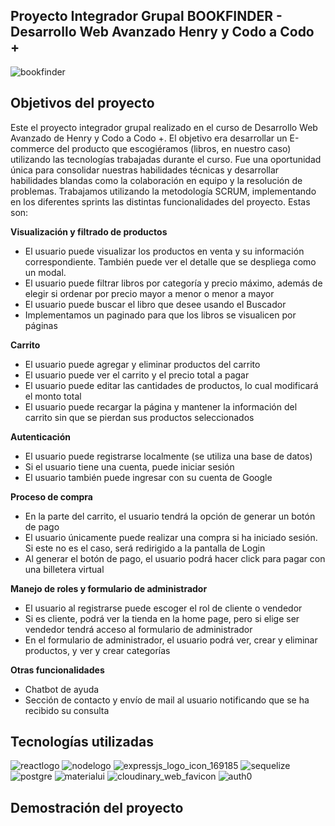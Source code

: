 ## Proyecto Integrador Grupal BOOKFINDER - Desarrollo Web Avanzado Henry y Codo a Codo +
![bookfinder](https://github.com/ValentinaPaglino/trabajo-final/assets/87662280/82dcb794-880d-44be-ad8e-42a5feb5b1b1)

## Objetivos del proyecto
Este el proyecto integrador grupal realizado en el curso de Desarrollo Web Avanzado de Henry y Codo a Codo +. El objetivo era desarrollar un E-commerce del producto que escogiéramos (libros, en nuestro caso) utilizando las tecnologías trabajadas durante el curso. Fue una oportunidad única para consolidar nuestras habilidades técnicas y desarrollar habilidades blandas como la colaboración en equipo y la resolución de problemas. Trabajamos utilizando la metodología SCRUM, implementando en los diferentes sprints las distintas funcionalidades del proyecto. Estas son:

**Visualización y filtrado de productos**
- El usuario puede visualizar los productos en venta y su información correspondiente. También puede ver el detalle que se despliega como un modal.
- El usuario puede filtrar libros por categoría y precio máximo, además de elegir si ordenar por precio mayor a menor o menor a mayor
- El usuario puede buscar el libro que desee usando el Buscador
- Implementamos un paginado para que los libros se visualicen por páginas

**Carrito**
- El usuario puede agregar y eliminar productos del carrito
- El usuario puede ver el carrito y el precio total a pagar
- El usuario puede editar las cantidades de productos, lo cual modificará el monto total
- El usuario puede recargar la página y mantener la información del carrito sin que se pierdan sus productos seleccionados

**Autenticación**
- El usuario puede registrarse localmente (se utiliza una base de datos)
- Si el usuario tiene una cuenta, puede iniciar sesión
- El usuario también puede ingresar con su cuenta de Google

**Proceso de compra**
- En la parte del carrito, el usuario tendrá la opción de generar un botón de pago
- El usuario únicamente puede realizar una compra si ha iniciado sesión. Si este no es el caso, será redirigido a la pantalla de Login
- Al generar el botón de pago, el usuario podrá hacer click para pagar con una billetera virtual

**Manejo de roles y formulario de administrador**
- El usuario al registrarse puede escoger el rol de cliente o vendedor
- Si es cliente, podrá ver la tienda en la home page, pero si elige ser vendedor tendrá acceso al formulario de administrador
- En el formulario de administrador, el usuario podrá ver, crear y eliminar productos, y ver y crear categorías

**Otras funcionalidades**
- Chatbot de ayuda
- Sección de contacto y envío de mail al usuario notificando que se ha recibido su consulta


## Tecnologías utilizadas
![reactlogo](https://github.com/ValentinaPaglino/trabajo-final/assets/87662280/a8ba9d4d-d328-4014-9cd2-f669f4ced322)
![nodelogo](https://github.com/ValentinaPaglino/trabajo-final/assets/87662280/fb3dd3fa-f859-4f37-b5b0-512796d9e729)
![expressjs_logo_icon_169185](https://github.com/ValentinaPaglino/trabajo-final/assets/87662280/0d4814cc-2dae-4bfc-94fb-21353011e379)
![sequelize](https://github.com/ValentinaPaglino/trabajo-final/assets/87662280/ab87a22f-5693-4526-ab6d-ca3340f513e8)
![postgre](https://github.com/ValentinaPaglino/trabajo-final/assets/87662280/9d9e247a-296a-4ce9-87bd-19d95d589202)
![materialui](https://github.com/ValentinaPaglino/trabajo-final/assets/87662280/fc253b53-5be9-43d0-8fa0-e21f19f45014)
![cloudinary_web_favicon](https://github.com/ValentinaPaglino/trabajo-final/assets/87662280/f70bff58-20ae-4a51-aa6e-03c4db8adec1)
![auth0](https://github.com/ValentinaPaglino/trabajo-final/assets/87662280/983169a7-1f0e-448e-aeb4-12f596bb68cc)

## Demostración del proyecto

